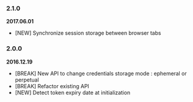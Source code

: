 
### 2.1.0
**2017.06.01**

* [NEW] Synchronize session storage between browser tabs

### 2.0.0
**2016.12.19**

* [BREAK] New API to change credentials storage mode : ephemeral or perpetual
* [BREAK] Refactor existing API
* [NEW] Detect token expiry date at initialization
